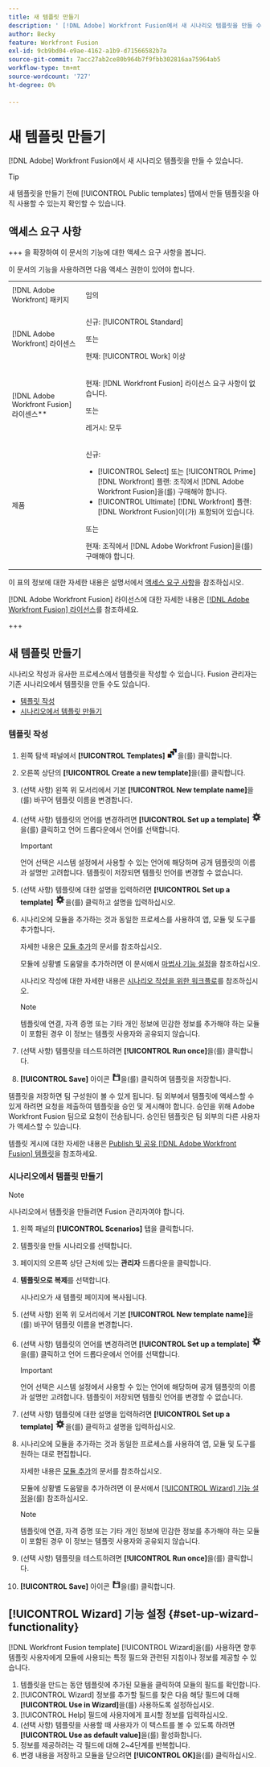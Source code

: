 ```yaml
---
title: 새 템플릿 만들기
description: ' [!DNL Adobe] Workfront Fusion에서 새 시나리오 템플릿을 만들 수 있습니다.'
author: Becky
feature: Workfront Fusion
exl-id: 9cb9bd04-e9ae-4162-a1b9-d71566582b7a
source-git-commit: 7acc27ab2ce80b964b7f9fbb302816aa75964ab5
workflow-type: tm+mt
source-wordcount: '727'
ht-degree: 0%

---
```


# 새 템플릿 만들기

[!DNL Adobe] Workfront Fusion에서 새 시나리오 템플릿을 만들 수 있습니다.

>[!TIP]
>
>새 템플릿을 만들기 전에 [!UICONTROL Public templates] 탭에서 만들 템플릿을 아직 사용할 수 있는지 확인할 수 있습니다.

## 액세스 요구 사항

+++ 을 확장하여 이 문서의 기능에 대한 액세스 요구 사항을 봅니다.

이 문서의 기능을 사용하려면 다음 액세스 권한이 있어야 합니다.

<table style="table-layout:auto">
 <col> 
 <col> 
 <tbody> 
  <tr> 
   <td role="rowheader">[!DNL Adobe Workfront] 패키지</td> 
   <td> <p>임의</p> </td> 
  </tr> 
  <tr data-mc-conditions=""> 
   <td role="rowheader">[!DNL Adobe Workfront] 라이센스</td> 
   <td> <p>신규: [!UICONTROL Standard]</p><p>또는</p><p>현재: [!UICONTROL Work] 이상</p> </td> 
  </tr> 
  <tr> 
   <td role="rowheader">[!DNL Adobe Workfront Fusion] 라이센스**</td> 
   <td>
   <p>현재: [!DNL Workfront Fusion] 라이선스 요구 사항이 없습니다.</p>
   <p>또는</p>
   <p>레거시: 모두 </p>
   </td> 
  </tr> 
  <tr> 
   <td role="rowheader">제품</td> 
   <td>
   <p>신규:</p> <ul><li>[!UICONTROL Select] 또는 [!UICONTROL Prime] [!DNL Workfront] 플랜: 조직에서 [!DNL Adobe Workfront Fusion]을(를) 구매해야 합니다.</li><li>[!UICONTROL Ultimate] [!DNL Workfront] 플랜: [!DNL Workfront Fusion]이(가) 포함되어 있습니다.</li></ul>
   <p>또는</p>
   <p>현재: 조직에서 [!DNL Adobe Workfront Fusion]을(를) 구매해야 합니다.</p>
   </td> 
  </tr>
 </tbody> 
</table>

이 표의 정보에 대한 자세한 내용은 설명서에서 [액세스 요구 사항](/help/workfront-fusion/references/licenses-and-roles/access-level-requirements-in-documentation.md)을 참조하십시오.

[!DNL Adobe Workfront Fusion] 라이선스에 대한 자세한 내용은 [[!DNL Adobe Workfront Fusion] 라이선스](/help/workfront-fusion/set-up-and-manage-workfront-fusion/licensing-operations-overview/license-automation-vs-integration.md)를 참조하세요.

+++

## 새 템플릿 만들기

시나리오 작성과 유사한 프로세스에서 템플릿을 작성할 수 있습니다. Fusion 관리자는 기존 시나리오에서 템플릿을 만들 수도 있습니다.

* [템플릿 작성](#build-a-template)
* [시나리오에서 템플릿 만들기](#create-a-template-from-a-scenario)

### 템플릿 작성

1. 왼쪽 탐색 패널에서 **[!UICONTROL Templates]** ![](assets/templates-icon.png)을(를) 클릭합니다.
1. 오른쪽 상단의 **[!UICONTROL Create a new template]**&#x200B;을(를) 클릭합니다.
1. (선택 사항) 왼쪽 위 모서리에서 기본 **[!UICONTROL New template name]**&#x200B;을(를) 바꾸어 템플릿 이름을 변경합니다.
1. (선택 사항) 템플릿의 언어를 변경하려면 **[!UICONTROL Set up a template]** ![](assets/scenario-settings-icon.png)을(를) 클릭하고 언어 드롭다운에서 언어를 선택합니다.

   >[!IMPORTANT]
   >
   >언어 선택은 시스템 설정에서 사용할 수 있는 언어에 해당하며 공개 템플릿의 이름과 설명만 고려합니다. 템플릿이 저장되면 템플릿 언어를 변경할 수 없습니다.

1. (선택 사항) 템플릿에 대한 설명을 입력하려면 **[!UICONTROL Set up a template]** ![](assets/scenario-settings-icon.png)을(를) 클릭하고 설명을 입력하십시오.
1. 시나리오에 모듈을 추가하는 것과 동일한 프로세스를 사용하여 앱, 모듈 및 도구를 추가합니다.

   자세한 내용은 [모듈 추가](/help/workfront-fusion/create-scenarios/add-modules/add-modules-toc.md)의 문서를 참조하십시오.

   모듈에 상황별 도움말을 추가하려면 이 문서에서 [마법사 기능 설정](#set-up-wizard-functionality)을 참조하십시오.

   시나리오 작성에 대한 자세한 내용은 [시나리오 작성을 위한 워크플로](/help/workfront-fusion/create-scenarios/plan-a-scenario/create-a-scenario-workflow.md)를 참조하십시오.

   >[!NOTE]
   >
   >템플릿에 연결, 자격 증명 또는 기타 개인 정보에 민감한 정보를 추가해야 하는 모듈이 포함된 경우 이 정보는 템플릿 사용자와 공유되지 않습니다.

1. (선택 사항) 템플릿을 테스트하려면 **[!UICONTROL Run once]**&#x200B;을(를) 클릭합니다.
1. **[!UICONTROL Save]** 아이콘 ![](assets/save-icon.png)을(를) 클릭하여 템플릿을 저장합니다.

템플릿을 저장하면 팀 구성원이 볼 수 있게 됩니다. 팀 외부에서 템플릿에 액세스할 수 있게 하려면 요청을 제출하여 템플릿을 승인 및 게시해야 합니다. 승인을 위해 Adobe Workfront Fusion 팀으로 요청이 전송됩니다. 승인된 템플릿은 팀 외부의 다른 사용자가 액세스할 수 있습니다.

템플릿 게시에 대한 자세한 내용은 [Publish 및 공유 [!DNL Adobe Workfront Fusion] 템플릿](/help/workfront-fusion/create-and-manage-templates/publish-and-share-fusion-templates.md)을 참조하세요.

### 시나리오에서 템플릿 만들기

>[!NOTE]
>
>시나리오에서 템플릿을 만들려면 Fusion 관리자여야 합니다.

1. 왼쪽 패널의 **[!UICONTROL Scenarios]** 탭을 클릭합니다.
1. 템플릿을 만들 시나리오를 선택합니다.
1. 페이지의 오른쪽 상단 근처에 있는 **관리자** 드롭다운을 클릭합니다.
1. **템플릿으로 복제**&#x200B;를 선택합니다.

   시나리오가 새 템플릿 페이지에 복사됩니다.
1. (선택 사항) 왼쪽 위 모서리에서 기본 **[!UICONTROL New template name]**&#x200B;을(를) 바꾸어 템플릿 이름을 변경합니다.
1. (선택 사항) 템플릿의 언어를 변경하려면 **[!UICONTROL Set up a template]** ![](assets/scenario-settings-icon.png)을(를) 클릭하고 언어 드롭다운에서 언어를 선택합니다.

   >[!IMPORTANT]
   >
   >언어 선택은 시스템 설정에서 사용할 수 있는 언어에 해당하며 공개 템플릿의 이름과 설명만 고려합니다. 템플릿이 저장되면 템플릿 언어를 변경할 수 없습니다.

1. (선택 사항) 템플릿에 대한 설명을 입력하려면 **[!UICONTROL Set up a template]** ![](assets/scenario-settings-icon.png)을(를) 클릭하고 설명을 입력하십시오.
1. 시나리오에 모듈을 추가하는 것과 동일한 프로세스를 사용하여 앱, 모듈 및 도구를 원하는 대로 편집합니다.

   자세한 내용은 [모듈 추가](/help/workfront-fusion/create-scenarios/add-modules/add-modules-toc.md)의 문서를 참조하십시오.

   모듈에 상황별 도움말을 추가하려면 이 문서에서 [[!UICONTROL Wizard] 기능 설정](#set-up-wizard-functionality)을(를) 참조하십시오.

   >[!NOTE]
   >
   >템플릿에 연결, 자격 증명 또는 기타 개인 정보에 민감한 정보를 추가해야 하는 모듈이 포함된 경우 이 정보는 템플릿 사용자와 공유되지 않습니다.

1. (선택 사항) 템플릿을 테스트하려면 **[!UICONTROL Run once]**&#x200B;을(를) 클릭합니다.
1. **[!UICONTROL Save]** 아이콘 ![](assets/save-icon.png)을(를) 클릭합니다.

## [!UICONTROL Wizard] 기능 설정 {#set-up-wizard-functionality}

[!DNL Workfront Fusion template] [!UICONTROL Wizard]을(를) 사용하면 향후 템플릿 사용자에게 모듈에 사용되는 특정 필드와 관련된 지침이나 정보를 제공할 수 있습니다.

1. 템플릿을 만드는 동안 템플릿에 추가된 모듈을 클릭하여 모듈의 필드를 확인합니다.
1. [!UICONTROL Wizard] 정보를 추가할 필드를 찾은 다음 해당 필드에 대해 **[!UICONTROL Use in Wizard]**&#x200B;을(를) 사용하도록 설정하십시오.
1. [!UICONTROL Help] 필드에 사용자에게 표시할 정보를 입력하십시오.
1. (선택 사항) 템플릿을 사용할 때 사용자가 이 텍스트를 볼 수 있도록 하려면 **[!UICONTROL Use as default value]**&#x200B;을(를) 활성화합니다.
1. 정보를 제공하려는 각 필드에 대해 2~4단계를 반복합니다.
1. 변경 내용을 저장하고 모듈을 닫으려면 **[!UICONTROL OK]**&#x200B;을(를) 클릭하십시오.
